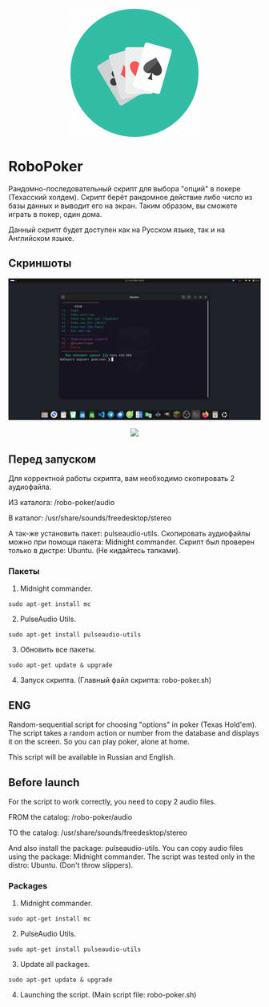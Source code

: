 <p align="center"><img src="img/logo.png" width="256"></p>

# RoboPoker
Рандомно-последовательный скрипт для выбора "опций" в покере (Техасский холдем).
Скрипт берёт рандомное действие либо число из базы данных и выводит его на экран.
Таким образом, вы сможете играть в покер, один дома. 

Данный скрипт будет доступен как на Русском языке, так и на Английском языке.

## Скриншоты
<p align="center"><img src="img/image-terminal.png"></p>
<p align="center"><img src="img/image-image.png"></p>

## Перед запуском
Для корректной работы скрипта, вам необходимо скопировать 2 аудиофайла. 
<p>ИЗ каталога: /robo-poker/audio</p>
<p>В каталог: /usr/share/sounds/freedesktop/stereo</p>
А так-же установить пакет: pulseaudio-utils.
Скопировать аудиофайлы можно при помощи пакета: Midnight commander.
Скрипт был проверен только в дистре: Ubuntu. (Не кидайтесь тапками).

### Пакеты
1. Midnight commander.
```
sudo apt-get install mc
```
2. PulseAudio Utils.
```
sudo apt-get install pulseaudio-utils
```
3. Обновить все пакеты.
```
sudo apt-get update & upgrade
```
4. Запуск скрипта. (Главный файл скрипта: robo-poker.sh)

## ENG 
Random-sequential script for choosing "options" in poker (Texas Hold'em). 
The script takes a random action or number from the database and displays it on the screen. 
So you can play poker, alone at home.

This script will be available in Russian and English.

## Before launch
For the script to work correctly, you need to copy 2 audio files.
<p>FROM the catalog: /robo-poker/audio</p>
<p>TO the catalog: /usr/share/sounds/freedesktop/stereo</p>
And also install the package: pulseaudio-utils.
You can copy audio files using the package: Midnight commander.
The script was tested only in the distro: Ubuntu. (Don't throw slippers).

### Packages
1. Midnight commander.
```
sudo apt-get install mc
```
2. PulseAudio Utils.
```
sudo apt-get install pulseaudio-utils
```
3. Update all packages.
```
sudo apt-get update & upgrade
```
4. Launching the script. (Main script file: robo-poker.sh)